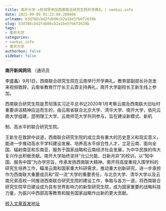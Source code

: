 ```yaml
---
title: 南开大学->校领导参加西南联合研究生院开学典礼 | nankai.info
date: 2022-09-09 01:22:04.200486
urlname: b3d786cbd2fdb06cb2a1be5fb6f2639b
slug: b3d786cbd2fdb06cb2a1be5fb6f2639b
tags: 
- 南开大学
categories:
- nankai.info
- 南开大学
authorbox: false
sidebar: false
---
```

**南开新闻网讯** （通讯员

李盛鑫）9月1日，西南联合研究生院在云南举行开学典礼。教育部副部长孙尧发来视频致辞，云南省教育厅厅长王云霏主持典礼，南开大学副校长王新生线上参加。

西南联合研究生院是贯彻落实习近平总书记2020年1月考察云南及西南联大旧址时重要讲话精神应运而生的，由云南省联合北京大学、清华大学、南开大学，依托云南大学组建，昆明理工大学、云南师范大学共同参与，旨在建设新模式、新机
<!--more-->
制、高水平的联合研究生院。

王新生在致辞中谈道，西南联合研究生院的成立具有重大的历史意义和现实意义，能进一步推动高水平学科建设发展、培养高水平综合性人才，立足云南、面向全国、辐射南亚和东南亚，服务于国家战略和云南经济社会发展，为中华民族的伟大复兴作出积极贡献。南开大学始终坚持“允公允能、日新月异”的校训，以“知中国、服务中国”为办学宗旨，传承发扬西南联大精神。南开将高度重视入围学科的研究生培养工作，瞄准云南和国家重大科研需求，推动重大创新研究，进一步承担作为西南联大重要成员和“双一流”大学的重要责任，与北京大学、清华大学以及云南兄弟高校一同推进西南联合研究生院的建设工作，争取与各方一道，将西南联合研究生院早日建设成为具有世界影响力的新型研究生院，成为国家重要的战略科技力量，为振兴中西部高等教育和服务国家战略作出新的更大贡献。



[转入文章首发地址](http://news.nankai.edu.cn/ywsd/system/2022/09/06/030052706.shtml)